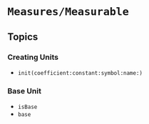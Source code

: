 # ``Measures/Measurable``

## Topics

### Creating Units

- ``init(coefficient:constant:symbol:name:)``

### Base Unit

- ``isBase``
- ``base``
